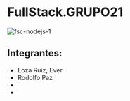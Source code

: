 # FullStack.GRUPO21
![fsc-nodejs-1](https://github.com/Domi74/FullStack.GRUPO21/assets/59475438/19001ab2-cd81-42a9-94a2-22b292543054)

## Integrantes:
- Loza Ruiz, Ever
- Rodolfo Paz
-
-
<!-- 
### HTML

HTML es un lenguaje de marcado que se utiliza para el desarrollo de páginas de Internet. Se trata de la sigla que corresponde a HyperText Markup Language, es decir, Lenguaje de Marcas de Hipertexto, que podría ser traducido como Lenguaje de Formato de Documentos para Hipertexto.

Estructura de un archivo html:

```html
	<!DOCTYPE html>
	<html>
		<head>

		</head>

		<body>

		</body>
	</html>
```

Para iniciar un archivo HTML antes de head:
```html
	<!DOCTYPE html>
```
Abre el código
```html
	<html>
```
Cierra el código
```html
	</html>
```

Elemento script para que corra Javascript y JQuery: 
```html
	<script> </script>
```

### Agregar link 
```html
	<a href="ejemplo.com">list</a>
```

### Imagen
```html
	<img src="https://ejemplo.com/ejemplo.png">
```

### Video
```html
	<video width="400" height="240" src="https://s3.amazonaws.com/codecademy-content/projects/make-a-website/lesson-1/ollie.mp4" type="video/mp4">
  </video>
```

### Títulos y subtitulos (desde h1 hasta h6, siendo h1 el mas grande y h6 el mas pequeño)
```html
	<h1> Ollie Bike Sharing </h1> 
	<h3> Share your Pedals With the World </h3>
```

### Párrafos
```html
	<p>
  	Need a set of wheels while you're in town? Use ollie to pair your perfect vacation with a stylish, affordable bike rental.
	</p>
```

### Listas sin ordenar
```html
	<ul>
  	<li>First item</li> 
		<li>Second item</li>
	</ul>
```

### Divisiones
```html
	<div class="container">
  	<div class="nav">  
  		<h2>Ollie</h2>
	  	<ul>
			 	<li>Sign Up</li>
    		<li>Search Bikes</li>
			   <li>Reserve a Bike</li>
			 	<li>About Us</li>
  		</ul>
  	</div>
	</div>
```

A cualquier elemento se le puede añadir una clase o una id. La clase puede ser reutilizada en otros elementos del documento. Una id es única, no puede usarse en otros elementos del mismo documento. 
Por ejemplo:
```html
	<div class="clase" ></div>
	<div id="unica-division"></div>
```
#### Nota: Se pueden añadir varias clases al mismo elemento, separándolos con un espacio.

# CSS

CSS son las siglas de Cascading Style Sheets - Hojas de Estilo en Cascada - que es un lenguaje que describe la presentación de los documentos estructurados en hojas de estilo para diferentes métodos de interpretación, es decir, describe como se va a mostrar un documento en pantalla.

Se puede añadir css desde varias formas a un documento html. Por ejemplo

Dentro del mismo html
```html
	<style>
		h1{
			font-size: 20px;
			font-family: serif;
		}
	</style>
```

En un archivo separado, conectado mediante el vínculo en el <head> del html
```html
	<link href="style.css" type="text/css" rel="stylesheet" />
```

La sintáxis de css es la siguiente:

Para cambiar el atributo de alguna parte de HTML se escriben las carácteristicas dentro de los corchetes:
```css
	h1 {
		font-size: 32px; 
		font-family: Palatino, 'Palatino Linotype', serif; 
		color: rgb(46,105,163);
	}
```

Para seleccionar un elemento global
```css
	h1 {
	}
	
	body {
	}
	
	p {
	}
```

Para seleccionar una clase
```css
	.hero{
	}
	
	.main{
	}
```

Para seleccionar una id
```css
	#hero{
	}
	
	#main{
	}
```

### Fuente
Se usa una principal y otras de respaldo en caso de que el navegador del usuario no soporte la fuente principal
```css
	font-family: Palatino, 'Palatino Linotype', serif;
```
	
### Color
Se pueden utilizar alguno de los 3 tipos
```css
	color: rgb(46,105,163); ó color: red; ó #RRGGBB
```
	
### Tamaño
Se puede usar px(pixel), rem(tamaño default aprox=16px) y em(relativo al comando padre)
```css
	h1 {
		font-size: 60px; 
	}
```

### Fondo
Para añadir una imagen de fondo desde un link, y si está muy acercada usar la propiedad cover
```css
	.hero {
		background-image: url("https://s3.amazonaws.com/codecademy-content/projects/make-a-website/lesson-2/bg.jpg") ;
		background-size: cover;
	}
```
 -->
